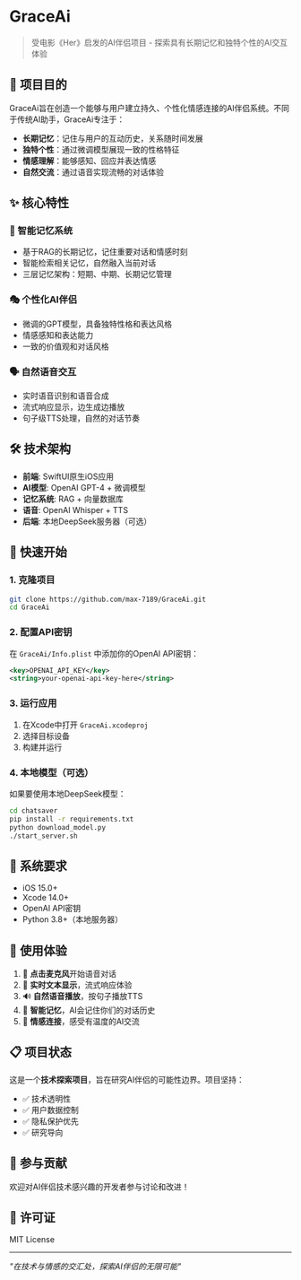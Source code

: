 # GraceAi

> 受电影《Her》启发的AI伴侣项目 - 探索具有长期记忆和独特个性的AI交互体验

## 🎯 项目目的

GraceAi旨在创造一个能够与用户建立持久、个性化情感连接的AI伴侣系统。不同于传统AI助手，GraceAi专注于：

- **长期记忆**：记住与用户的互动历史，关系随时间发展
- **独特个性**：通过微调模型展现一致的性格特征
- **情感理解**：能够感知、回应并表达情感
- **自然交流**：通过语音实现流畅的对话体验

## ✨ 核心特性

### 🧠 智能记忆系统
- 基于RAG的长期记忆，记住重要对话和情感时刻
- 智能检索相关记忆，自然融入当前对话
- 三层记忆架构：短期、中期、长期记忆管理

### 🎭 个性化AI伴侣
- 微调的GPT模型，具备独特性格和表达风格
- 情感感知和表达能力
- 一致的价值观和对话风格

### 🗣️ 自然语音交互
- 实时语音识别和语音合成
- 流式响应显示，边生成边播放
- 句子级TTS处理，自然的对话节奏



## 🛠️ 技术架构

- **前端**: SwiftUI原生iOS应用
- **AI模型**: OpenAI GPT-4 + 微调模型
- **记忆系统**: RAG + 向量数据库
- **语音**: OpenAI Whisper + TTS
- **后端**: 本地DeepSeek服务器（可选）

## 🚀 快速开始

### 1. 克隆项目
```bash
git clone https://github.com/max-7189/GraceAi.git
cd GraceAi
```

### 2. 配置API密钥
在 `GraceAi/Info.plist` 中添加你的OpenAI API密钥：
```xml
<key>OPENAI_API_KEY</key>
<string>your-openai-api-key-here</string>
```

### 3. 运行应用
1. 在Xcode中打开 `GraceAi.xcodeproj`
2. 选择目标设备
3. 构建并运行

### 4. 本地模型（可选）
如果要使用本地DeepSeek模型：
```bash
cd chatsaver
pip install -r requirements.txt
python download_model.py
./start_server.sh
```

## 📱 系统要求

- iOS 15.0+
- Xcode 14.0+
- OpenAI API密钥
- Python 3.8+（本地服务器）

## 🎨 使用体验

1. 🎤 **点击麦克风**开始语音对话
2. 💬 **实时文本显示**，流式响应体验  
3. 🔊 **自然语音播放**，按句子播放TTS
4. 🧠 **智能记忆**，AI会记住你们的对话历史
5. 💝 **情感连接**，感受有温度的AI交流

## 📋 项目状态

这是一个**技术探索项目**，旨在研究AI伴侣的可能性边界。项目坚持：

- ✅ 技术透明性
- ✅ 用户数据控制
- ✅ 隐私保护优先  
- ✅ 研究导向

## 🤝 参与贡献

欢迎对AI伴侣技术感兴趣的开发者参与讨论和改进！

## 📄 许可证

MIT License

---

*"在技术与情感的交汇处，探索AI伴侣的无限可能"* 